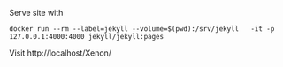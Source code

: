 Serve site with 
```
docker run --rm --label=jekyll --volume=$(pwd):/srv/jekyll   -it -p 127.0.0.1:4000:4000 jekyll/jekyll:pages
```

Visit http://localhost/Xenon/
